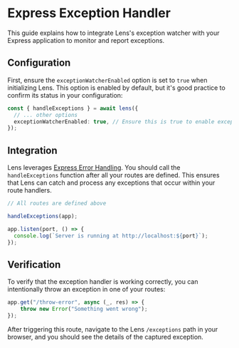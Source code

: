 # Express Exception Handler

This guide explains how to integrate Lens's exception watcher with your Express application to monitor and report exceptions.

## Configuration

First, ensure the `exceptionWatcherEnabled` option is set to `true` when initializing Lens. This option is enabled by default, but it's good practice to confirm its status in your configuration:

```ts
const { handleExceptions } = await lens({
  // ... other options
  exceptionWatcherEnabled: true, // Ensure this is true to enable exception watching
});
```

## Integration

Lens leverages [Express Error Handling](https://expressjs.com/en/guide/error-handling.html). You should call the `handleExceptions` function after all your routes are defined. This ensures that Lens can catch and process any exceptions that occur within your route handlers.

```ts
// All routes are defined above

handleExceptions(app);

app.listen(port, () => {
  console.log(`Server is running at http://localhost:${port}`);
});
```

## Verification

To verify that the exception handler is working correctly, you can intentionally throw an exception in one of your routes:

```ts
app.get("/throw-error", async (_, res) => {
    throw new Error("Something went wrong");
});
```

After triggering this route, navigate to the Lens `/exceptions` path in your browser, and you should see the details of the captured exception.
